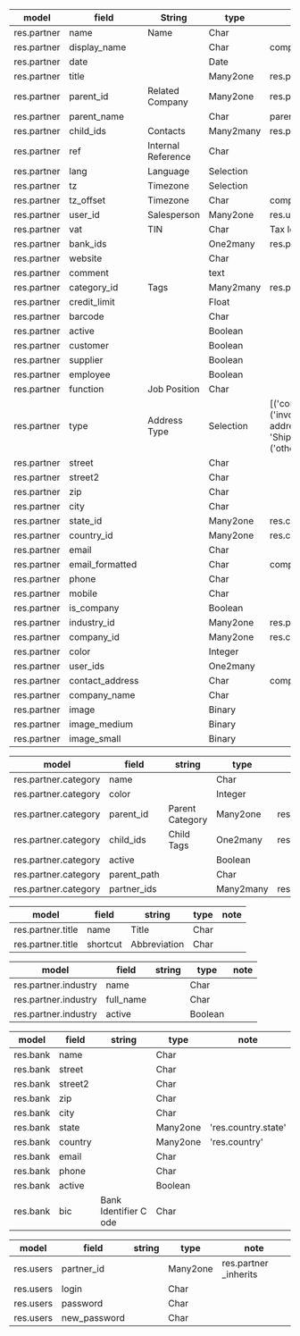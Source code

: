 model|field|String|type|note
-----|-----|------|----|----
res.partner|name|Name|Char|
res.partner|display\_name||Char|compute
res.partner|date||Date|
res.partner|title||Many2one|res.partner.title
res.partner|parent\_id|Related Company|Many2one|res.partner
res.partner|parent\_name||Char|parent\_id.name
res.partner|child\_ids|Contacts|Many2many|res.partner
res.partner|ref|Internal Reference|Char|
res.partner|lang|Language|Selection|
res.partner|tz|Timezone|Selection|
res.partner|tz\_offset|Timezone|Char|compute
res.partner|user\_id|Salesperson|Many2one|res.users
res.partner|vat|TIN|Char|Tax Identification Number
res.partner|bank\_ids||One2many|res.partner.bank,partner\_id
res.partner|website||Char|
res.partner|comment||text|
res.partner|category\_id|Tags|Many2many|res.partner.category
res.partner|credit\_limit||Float|
res.partner|barcode||Char|
res.partner|active||Boolean|
res.partner|customer||Boolean|
res.partner|supplier||Boolean|
res.partner|employee||Boolean|
res.partner|function|Job Position|Char|
res.partner|type|Address Type|Selection|[('contact', 'Contact'),('invoice', 'Invoice address'),('delivery', 'Shipping address'),('other', 'Other address')]
res.partner|street||Char|
res.partner|street2||Char|
res.partner|zip||Char|
res.partner|city||Char|
res.partner|state\_id||Many2one|res.country.state
res.partner|country\_id||Many2one|res.country.state
res.partner|email||Char|
res.partner|email\_formatted||Char|compute
res.partner|phone||Char|
res.partner|mobile||Char|
res.partner|is\_company||Boolean|
res.partner|industry\_id||Many2one|res.partner.industry
res.partner|company\_id||Many2one|res.company
res.partner|color||Integer|
res.partner|user\_ids||One2many|
res.partner|contact\_address||Char|compute
res.partner|company_name||Char|
res.partner|image||Binary|
res.partner|image\_medium||Binary|
res.partner|image\_small||Binary|

model|field|string|type|note
-----|-----|------|----|----
res.partner.category|name||Char|
res.partner.category|color||Integer|
res.partner.category|parent\_id|Parent Category|Many2one|res.partner.category
res.partner.category|child\_ids|Child Tags|One2many|res.partner.category
res.partner.category|active||Boolean|
res.partner.category|parent\_path||Char|
res.partner.category|partner\_ids||Many2many|res.partner

model|field|string|type|note
-----|-----|------|----|----
res.partner.title|name|Title|Char|
res.partner.title|shortcut|Abbreviation|Char|

model|field|string|type|note
-----|-----|------|----|----
res.partner.industry|name||Char|
res.partner.industry|full_name||Char|
res.partner.industry|active||Boolean|

model|field|string|type|note
-----|-----|------|----|----
res.bank|name||Char|
res.bank|street||Char|
res.bank|street2||Char|
res.bank|zip||Char|
res.bank|city||Char|
res.bank|state||Many2one|'res.country.state'
res.bank|country||Many2one|'res.country'
res.bank|email||Char|
res.bank|phone||Char|
res.bank|active||Boolean|
res.bank|bic|Bank Identifier C  ode|Char|


model|field|string|type|note
-----|-----|------|----|----
res.users|partner_id||Many2one|res.partner \_inherits
res.users|login||Char|
res.users|password||Char|
res.users|new\_password||Char|



